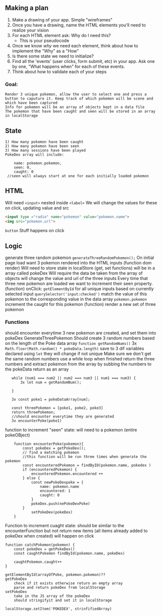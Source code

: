 ## Making a plan
1) Make a drawing of your app. Simple "wireframes"
2) Once you have a drawing, name the HTML elements you'll need to realize your vision
3) For each HTML element ask: Why do I need this?
    - This is your pseudocode
4) Once we know _why_ we need each element, think about how to implement the "Why" as a "How"
5) Is there some state we need to initialize?
6) Find all the 'events' (user clicks, form submit, etc) in your app. Ask one by one, "What happens when" for each of these events.
7) Think about how to validate each of your steps


### Goal:
    Render 3 unique pokemon, allow the user to select one and press a button to caputure it. Keep track of which pokemon will be scene and which have been captured
    Info for pokemon will be an array of objects kept in a data file
    The pokemon that have been caught and seen will be stored in an array in localStorage
## State
    1) How many pokemon have been caught
    2) How many pokemon have been seen
    3) How many sessions have been played
    PokeDex array will include:
```JS
    name: pokemon.pokemon,
    seen: 0,
    caught: 0
 //seen will always start at one for each initially loaded pokemon
```
## HTML
Will need `<input>` nested inside `<label>`
We will change the values for these on click, updating value and src
```HTML
<input type ="radio" name="pokemon" value="pokemon.name">
<img src="pokemon.url">
```
`button`  Stuff happens on click

## Logic
generate three random pokemon `generateThreeRandomPokemon();`
On initial page load want 3 pokemon rendered into the HTML inputs (function dom render) 
Will need to store state in localStore (get, set functions) will be in a array called pokeDex
Will require the data be taken from the array of objects
    will change the value and url of the three inputs
    Every time that three new pokemon are loaded we want to increment their seen property. (function)
    onClick:
        `getElementById` for all unique inputs
        based on currently selected input `querySelector('input:checked')` match the value of this pokemon to the corresponding value in the data array `pokemon.pokemon`
        increment the caught for this pokemon (function)
        render a new set of three pokemon 


### Functions
should encounter everytime 3 new pokemon are created, and set them into pokeDex
 GenerateThreePokemon
    Should create 3 random numbers based on the length of the Poke data array
`function getRandomNums()`
3x `Math.floor(Math.random() * pokeData.length)` save to 3 dif variables declared using `let` they will change if not unique
Make sure we don't get the same random numbers use a while loop
when finished return the three numbers and extract pokemon from the array by subbing the numbers to the pokeData
return as an array
 ```JS
    while (num1 === num2 || num2 === num3 || num1 === num3) {
        3x let num = getRandomNum();

    }

    3x const poke1 = pokeDataArray[num];
    
    const threePokemon = [poke1, poke2, poke3]
    return threePokemon;
    //should encounter everytime they are generated
    3x encounterPoke(poke1)
 ```
function to increment "seen" state: will need to a pokemon (entire pokeOBject)
```JS
    function encounterPoke(pokemon){
        const pokeDex = getPokeDex();
        // find a matching pokemon
        //this function will be run three times when generate the pokemon
        const encounteredPokemon = findByID(pokemon.name, pokedex )
        if (encounteredPokemon) {
            encounteredPokemon.encountered ++
        } else {
            const newPokeDexpoke = {
                name: pokemon.name
                encountered: 1
                caught: 0
            }
            pokeDex.push(nePokeDexPoke)
        }
            setPokeDex(pokeDex)
    }

```


Function to increment cuaght state: should be similar to the encounterFunction but not return new items (all items already added to pokeDex when created) will happen on click
```JS
function catchPokemon(pokemon) {
    const pokeDex = getPokeDex()
    const caughtPokemon findById(pokemon.name, pokeDex)

    caughtPokemon.caught++
}

```





    getElementById(arrayOfPoke, pokemon.pokemon)??
    getPokeDex 
        check if it exists otherwise return an empty array
        parse and return pokeDex from localStorage
    setPokeDex 
        take in the JS array of the pokeDex
        should stringifyit and set it in localStorage
 `localStorage.setItem('POKEDEX', strinfifiedArray)`

 

    

